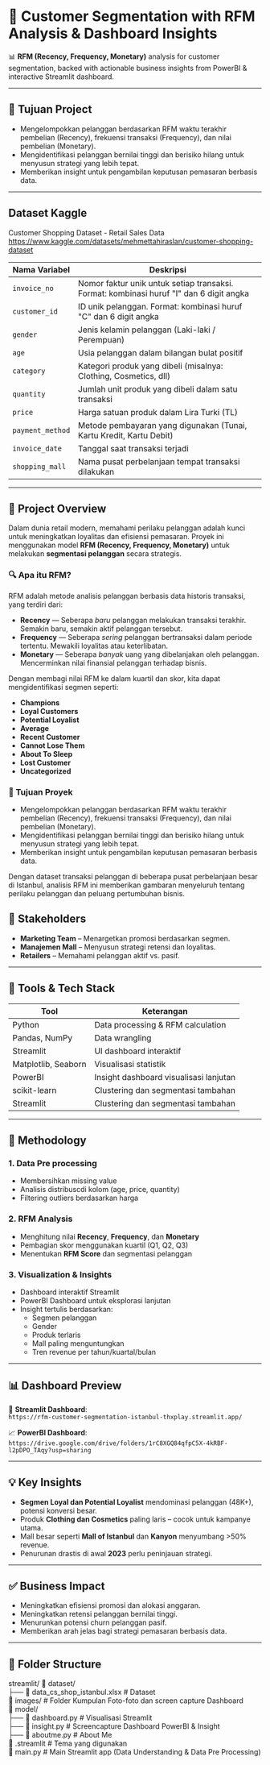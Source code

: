 # 🧠 Customer Segmentation with RFM Analysis & Dashboard Insights

📊 **RFM (Recency, Frequency, Monetary)** analysis for customer segmentation, backed with actionable business insights from PowerBI & interactive Streamlit dashboard.

---

## 🚀 Tujuan Project
- Mengelompokkan pelanggan berdasarkan RFM waktu terakhir pembelian (Recency), frekuensi transaksi (Frequency), dan nilai pembelian (Monetary).
- Mengidentifikasi pelanggan bernilai tinggi dan berisiko hilang untuk menyusun strategi yang lebih tepat.
- Memberikan insight untuk pengambilan keputusan pemasaran berbasis data.

---

## Dataset Kaggle

Customer Shopping Dataset -  Retail Sales Data
https://www.kaggle.com/datasets/mehmettahiraslan/customer-shopping-dataset

| Nama Variabel   | Deskripsi                                                                 |
|---------------------|-------------------------------------------------------------------------------|
| `invoice_no`        | Nomor faktur unik untuk setiap transaksi. Format: kombinasi huruf "I" dan 6 digit angka |
| `customer_id`       | ID unik pelanggan. Format: kombinasi huruf "C" dan 6 digit angka             |
| `gender`            | Jenis kelamin pelanggan (Laki-laki / Perempuan)                              |
| `age`               | Usia pelanggan dalam bilangan bulat positif                                  |
| `category`          | Kategori produk yang dibeli (misalnya: Clothing, Cosmetics, dll)             |
| `quantity`          | Jumlah unit produk yang dibeli dalam satu transaksi                          |
| `price`             | Harga satuan produk dalam Lira Turki (TL)                                    |
| `payment_method`    | Metode pembayaran yang digunakan (Tunai, Kartu Kredit, Kartu Debit)          |
| `invoice_date`      | Tanggal saat transaksi terjadi                                               |
| `shopping_mall`     | Nama pusat perbelanjaan tempat transaksi dilakukan                           |

---

## 🚀 Project Overview

Dalam dunia retail modern, memahami perilaku pelanggan adalah kunci untuk meningkatkan loyalitas dan efisiensi pemasaran. Proyek ini menggunakan model **RFM (Recency, Frequency, Monetary)** untuk melakukan **segmentasi pelanggan** secara strategis.

### 🔍 Apa itu RFM?

RFM adalah metode analisis pelanggan berbasis data historis transaksi, yang terdiri dari:

- **Recency** — Seberapa *baru* pelanggan melakukan transaksi terakhir. Semakin baru, semakin aktif pelanggan tersebut.
- **Frequency** — Seberapa *sering* pelanggan bertransaksi dalam periode tertentu. Mewakili loyalitas atau keterlibatan.
- **Monetary** — Seberapa *banyak* uang yang dibelanjakan oleh pelanggan. Mencerminkan nilai finansial pelanggan terhadap bisnis.

Dengan membagi nilai RFM ke dalam kuartil dan skor, kita dapat mengidentifikasi segmen seperti:

- **Champions** 
- **Loyal Customers**
- **Potential Loyalist**
- **Average**
- **Recent Customer**
- **Cannot Lose Them**
- **About To Sleep**
- **Lost Customer**
- **Uncategorized**

### 🎯 Tujuan Proyek

- Mengelompokkan pelanggan berdasarkan RFM waktu terakhir pembelian (Recency), frekuensi transaksi (Frequency), dan nilai pembelian (Monetary).
- Mengidentifikasi pelanggan bernilai tinggi dan berisiko hilang untuk menyusun strategi yang lebih tepat.
- Memberikan insight untuk pengambilan keputusan pemasaran berbasis data.


Dengan dataset transaksi pelanggan di beberapa pusat perbelanjaan besar di Istanbul, analisis RFM ini memberikan gambaran menyeluruh tentang perilaku pelanggan dan peluang pertumbuhan bisnis.


## 👥 Stakeholders

- **Marketing Team** – Menargetkan promosi berdasarkan segmen.
- **Manajemen Mall** – Menyusun strategi retensi dan loyalitas.
- **Retailers** – Memahami pelanggan aktif vs. pasif.

---

## 🧩 Tools & Tech Stack

| Tool            | Keterangan                            |
|------------------|----------------------------------------|
| Python           | Data processing & RFM calculation     |
| Pandas, NumPy    | Data wrangling                        |
| Streamlit        | UI dashboard interaktif               |
| Matplotlib, Seaborn | Visualisasi statistik              |
| PowerBI          | Insight dashboard visualisasi lanjutan |
| scikit-learn     | Clustering dan segmentasi tambahan    |
| Streamlit        | Clustering dan segmentasi tambahan    |

---

## 🧠 Methodology

### 1. Data Pre processing  
- Membersihkan missing value  
- Analisis distribuscdi kolom (age, price, quantity)  
- Filtering outliers berdasarkan harga

### 2. RFM Analysis  
- Menghitung nilai **Recency**, **Frequency**, dan **Monetary**  
- Pembagian skor menggunakan kuartil (Q1, Q2, Q3)  
- Menentukan **RFM Score** dan segmentasi pelanggan

### 3. Visualization & Insights  
- Dashboard interaktif Streamlit  
- PowerBI Dashboard untuk eksplorasi lanjutan  
- Insight tertulis berdasarkan:  
  - Segmen pelanggan  
  - Gender  
  - Produk terlaris  
  - Mall paling menguntungkan  
  - Tren revenue per tahun/kuartal/bulan

---

## 📊 Dashboard Preview

🔗 **Streamlit Dashboard**:  
`https://rfm-customer-segmentation-istanbul-thxplay.streamlit.app/`

📈 **PowerBI Dashboard**:  
`https://drive.google.com/drive/folders/1rC8XGQ84qfpC5X-4kRBF-l2pDPO_TAqy?usp=sharing`

---

## 💡 Key Insights

- **Segmen Loyal dan Potential Loyalist** mendominasi pelanggan (48K+), potensi konversi besar.  
- Produk **Clothing dan Cosmetics** paling laris – cocok untuk kampanye utama.  
- Mall besar seperti **Mall of Istanbul** dan **Kanyon** menyumbang >50% revenue.  
- Penurunan drastis di awal **2023** perlu peninjauan strategi.

---

## ✅ Business Impact

- Meningkatkan efisiensi promosi dan alokasi anggaran.
- Meningkatkan retensi pelanggan bernilai tinggi.
- Menurunkan potensi churn pelanggan pasif.
- Memberikan arah jelas bagi strategi pemasaran berbasis data.

---

## 📂 Folder Structure
streamlit/
📁 dataset/ <br>
├── 📄 data_cs_shop_istanbul.xlsx # Dataset <br>
📁 images/ # Folder Kumpulan Foto-foto dan screen capture Dashboard <br>
📁 model/ <br>
├── 📄 dashboard.py # Visualisasi Streamlit <br>
├── 📄 insight.py # Screencapture Dashboard PowerBI & Insight <br>
├── 📄 aboutme.py # About Me <br>
📁 .streamlit # Tema yang digunakan <br> 
📄 main.py # Main Streamlit app (Data Understanding & Data Pre Processing) <br>
